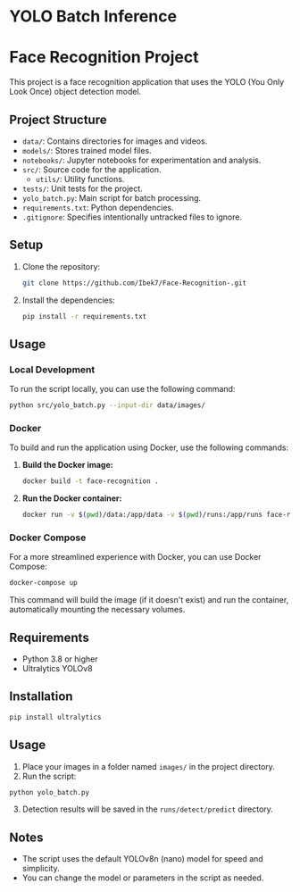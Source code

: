 # YOLO Batch Inference

# Face Recognition Project

This project is a face recognition application that uses the YOLO (You Only Look Once) object detection model.

## Project Structure

- `data/`: Contains directories for images and videos.
- `models/`: Stores trained model files.
- `notebooks/`: Jupyter notebooks for experimentation and analysis.
- `src/`: Source code for the application.
  - `utils/`: Utility functions.
- `tests/`: Unit tests for the project.
- `yolo_batch.py`: Main script for batch processing.
- `requirements.txt`: Python dependencies.
- `.gitignore`: Specifies intentionally untracked files to ignore.

## Setup

1. Clone the repository:
   ```bash
   git clone https://github.com/Ibek7/Face-Recognition-.git
   ```
2. Install the dependencies:
   ```bash
   pip install -r requirements.txt
   ```

## Usage

### Local Development

To run the script locally, you can use the following command:

```bash
python src/yolo_batch.py --input-dir data/images/
```

### Docker

To build and run the application using Docker, use the following commands:

1.  **Build the Docker image:**
    ```bash
    docker build -t face-recognition .
    ```

2.  **Run the Docker container:**
    ```bash
    docker run -v $(pwd)/data:/app/data -v $(pwd)/runs:/app/runs face-recognition
    ```

### Docker Compose

For a more streamlined experience with Docker, you can use Docker Compose:

```bash
docker-compose up
```

This command will build the image (if it doesn't exist) and run the container, automatically mounting the necessary volumes.


## Requirements

- Python 3.8 or higher
- Ultralytics YOLOv8

## Installation

```bash
pip install ultralytics
```

## Usage

1. Place your images in a folder named `images/` in the project directory.
2. Run the script:

```bash
python yolo_batch.py
```

3. Detection results will be saved in the `runs/detect/predict` directory.

## Notes

- The script uses the default YOLOv8n (nano) model for speed and simplicity.
- You can change the model or parameters in the script as needed.
